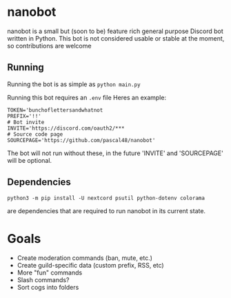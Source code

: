 # nanobot

nanobot is a small but (soon to be) feature rich general purpose Discord bot written in Python. This bot is not considered usable or stable at the moment, so contributions are welcome 

## Running
Running the bot is as simple as `python main.py`

Running this bot requires an `.env` file
Heres an example:
```
TOKEN='bunchoflettersandwhatnot
PREFIX='!!'
# Bot invite
INVITE='https://discord.com/oauth2/***
# Source code page
SOURCEPAGE='https://github.com/pascal48/nanobot'
```
The bot will not run without these, in the future 'INVITE' and 'SOURCEPAGE' will be optional.

## Dependencies

`python3 -m pip install -U nextcord psutil python-dotenv colorama`

are dependencies that are required to run nanobot in its current state.

# Goals

- Create moderation commands (ban, mute, etc.)
- Create guild-specific data (custom prefix, RSS, etc)
- More "fun" commands
- Slash commands?
- Sort cogs into folders 

